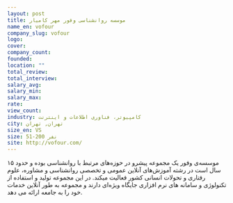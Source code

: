 ```yaml
---
layout: post
title: موسسه روانشناسی وفور مهر کامیار
name_en: vofour
company_slug: vofour
logo: 
cover: 
company_count:
founded:
location: ""
total_review: 
total_interview: 
salary_avg: 
salary_min: 
salary_max: 
rate: 
view_count: 
industry: کامپیوتر، فناوری اطلاعات و اینترنت
city: تهران, تهران
size_en: VS
size: 51-200 نفر
site: http://vofour.com/
---
```


موسسه‌ی وفور یک مجموعه پیشرو در حوزه‌های مرتبط با روانشناسی بوده و حدود ۱۵ سال است در رشته آموزش‌های آنلاین عمومی و تخصصی روانشناسی و مشاوره، علوم رفتاری و تحولات انسانی کشور فعالیت میکند.
در این مجموعه تولید و استفاده از تکنولوژی و سامانه های نرم افزاری جایگاه ویژه‌ای دارند و مجموعه به طور آنلاین خدمات خود را به جامعه ارائه می دهد.
